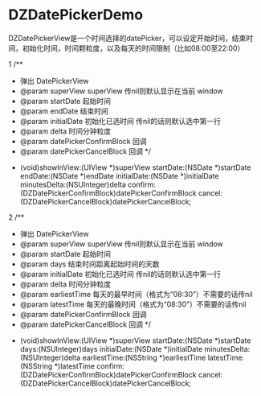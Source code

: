 # DZDatePickerDemo

DZDatePickerView是一个时间选择的datePicker，可以设定开始时间，结束时间，初始化时间，时间颗粒度，以及每天的时间限制（比如08:00至22:00）

1
/**
*  弹出 DatePickerView
*  @param superView              superView 传nil则默认显示在当前 window
*  @param startDate              起始时间
*  @param endDate                结束时间
*  @param initialDate            初始化已选时间 传nil的话则默认选中第一行
*  @param delta                  时间分钟粒度
*  @param datePickerConfirmBlock 回调
*  @param datePickerCancelBlock  回调
*/
- (void)showInView:(UIView *)superView
startDate:(NSDate *)startDate
endDate:(NSDate *)endDate
initialDate:(NSDate *)initialDate
minutesDelta:(NSUInteger)delta
confirm:(DZDatePickerConfirmBlock)datePickerConfirmBlock
cancel:(DZDatePickerCancelBlock)datePickerCancelBlock;

2
/**
*  弹出 DatePickerView
*  @param superView              superView 传nil则默认显示在当前 window
*  @param startDate              起始时间
*  @param days                   结束时间距离起始时间的天数
*  @param initialDate            初始化已选时间 传nil的话则默认选中第一行
*  @param delta                  时间分钟粒度
*  @param earliestTime           每天的最早时间（格式为“08:30”）不需要的话传nil
*  @param latestTime             每天的最晚时间（格式为“08:30”）不需要的话传nil
*  @param datePickerConfirmBlock 回调
*  @param datePickerCancelBlock 回调
*/
- (void)showInView:(UIView *)superView
startDate:(NSDate *)startDate
days:(NSUInteger)days
initialDate:(NSDate *)initialDate
minutesDelta:(NSUInteger)delta
earliestTime:(NSString *)earliestTime
latestTime:(NSString *)latestTime
confirm:(DZDatePickerConfirmBlock)datePickerConfirmBlock
cancel:(DZDatePickerCancelBlock)datePickerCancelBlock;


